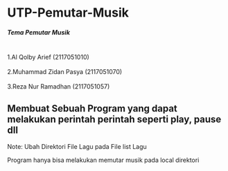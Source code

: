 <h1>UTP-Pemutar-Musik</h1>
<h5>Tema Pemutar Musik</h5>
<br> 1.Al Qolby Arief (2117051010) </br>
<br> 2.Muhammad Zidan Pasya (2117051070) </br>
<br> 3.Reza Nur Ramadhan (2117051057) </br>

<h2>Membuat Sebuah Program yang dapat melakukan perintah perintah seperti play, pause dll</h2>
<p>Note:  Ubah Direktori File Lagu pada File list Lagu</p>
<p>Program hanya bisa melakukan memutar musik pada local direktori</p>
